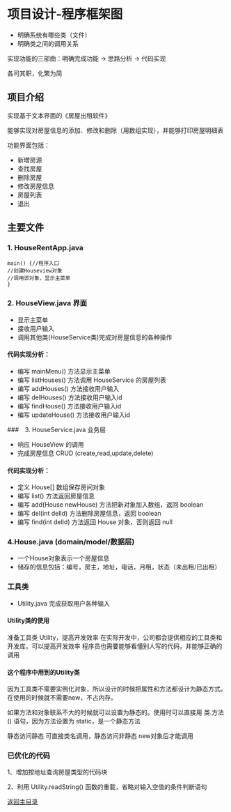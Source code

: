 # 项目设计-程序框架图  

* 明确系统有哪些类（文件）
* 明确类之间的调用关系

实现功能的三部曲：明确完成功能 -> 思路分析 -> 代码实现

各司其职，化繁为简

## 项目介绍

实现基于文本界面的《房屋出租软件》

能够实现对房屋信息的添加、修改和删除（用数组实现），并能够打印房屋明细表

功能界面包括：

* 新增房源
* 查找房屋
* 删除房屋
* 修改房屋信息
* 房屋列表
* 退出

## 主要文件

### 1. HouseRentApp.java

```
main() {//程序入口
//创建Houseview对象
//调用该对象，显示主菜单
}
```

### 2. HouseView.java 界面

* 显示主菜单
* 接收用户输入
* 调用其他类(HouseService类)完成对房屋信息的各种操作  

#### 代码实现分析：  

* 编写 mainMenu() 方法显示主菜单
* 编写 listHouses() 方法调用 HouseService 的房屋列表
* 编写 addHouses() 方法接收用户输入
* 编写 delHouses() 方法接收用户输入id
* 编写 findHouse() 方法接收用户输入id
* 编写 updateHouse() 方法接收用户输入id

###　3. HouseService.java 业务层

* 响应 HouseView 的调用
* 完成房屋信息 CRUD (create,read,update,delete)  

####  代码实现分析：

* 定义 House[] 数组保存房间对象
* 编写 list() 方法返回房屋信息
* 编写 add(House newHouse) 方法把新对象加入数组，返回 boolean
* 编写 del(int delId) 方法删除房屋信息，返回 boolean
* 编写 find(int delId) 方法返回 House 对象，否则返回 null

### 4.House.java (domain/model/数据层)

* 一个House对象表示一个房屋信息
* 储存的信息包括：编号，房主，地址，电话，月租，状态（未出租/已出租）  

### 工具类

- Utility.java 完成获取用户各种输入


#### Utility类的使用  

准备工具类 Utility，提高开发效率
在实际开发中，公司都会提供相应的工具类和开发库，可以提高开发效率
程序员也需要能够看懂别人写的代码，并能够正确的调用

#### 这个程序中用到的Utility类

因为工具类不需要实例化对象，所以设计的时候把属性和方法都设计为静态方式。在使用的时候就不需要new，不占内存。

如果方法和对象联系不大的时候就可以设置为静态的。使用时可以直接用 类.方法() 语句，因为方法设置为 static，是一个静态方法

静态访问静态 可直接类名调用，静态访问非静态 new对象后才能调用

### 已优化的代码

1、增加按地址查询房屋类型的代码块

2、利用 Utility.readString() 函数的重载，省略对输入空值的条件判断语句

[返回主目录](https://github.com/92rw/Java-Study-Notes/tree/main)
